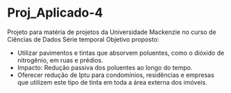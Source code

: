 # Proj_Aplicado-4
Projeto para matéria de projetos da Universidade Mackenzie no curso de Ciências de Dados
Série temporal
Objetivo proposto:
- Utilizar pavimentos e tintas que absorvem poluentes, como o dióxido de nitrogênio, em ruas e prédios.
- Impacto: Redução passiva dos poluentes ao longo do tempo.
- Oferecer redução de Iptu para condomínios, residências e empresas que utilizem este tipo de tinta em toda a área externa dos imóveis.


